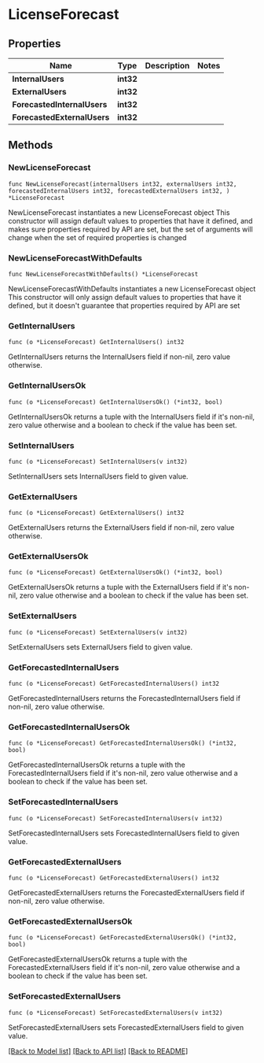 # LicenseForecast

## Properties

Name | Type | Description | Notes
------------ | ------------- | ------------- | -------------
**InternalUsers** | **int32** |  | 
**ExternalUsers** | **int32** |  | 
**ForecastedInternalUsers** | **int32** |  | 
**ForecastedExternalUsers** | **int32** |  | 

## Methods

### NewLicenseForecast

`func NewLicenseForecast(internalUsers int32, externalUsers int32, forecastedInternalUsers int32, forecastedExternalUsers int32, ) *LicenseForecast`

NewLicenseForecast instantiates a new LicenseForecast object
This constructor will assign default values to properties that have it defined,
and makes sure properties required by API are set, but the set of arguments
will change when the set of required properties is changed

### NewLicenseForecastWithDefaults

`func NewLicenseForecastWithDefaults() *LicenseForecast`

NewLicenseForecastWithDefaults instantiates a new LicenseForecast object
This constructor will only assign default values to properties that have it defined,
but it doesn't guarantee that properties required by API are set

### GetInternalUsers

`func (o *LicenseForecast) GetInternalUsers() int32`

GetInternalUsers returns the InternalUsers field if non-nil, zero value otherwise.

### GetInternalUsersOk

`func (o *LicenseForecast) GetInternalUsersOk() (*int32, bool)`

GetInternalUsersOk returns a tuple with the InternalUsers field if it's non-nil, zero value otherwise
and a boolean to check if the value has been set.

### SetInternalUsers

`func (o *LicenseForecast) SetInternalUsers(v int32)`

SetInternalUsers sets InternalUsers field to given value.


### GetExternalUsers

`func (o *LicenseForecast) GetExternalUsers() int32`

GetExternalUsers returns the ExternalUsers field if non-nil, zero value otherwise.

### GetExternalUsersOk

`func (o *LicenseForecast) GetExternalUsersOk() (*int32, bool)`

GetExternalUsersOk returns a tuple with the ExternalUsers field if it's non-nil, zero value otherwise
and a boolean to check if the value has been set.

### SetExternalUsers

`func (o *LicenseForecast) SetExternalUsers(v int32)`

SetExternalUsers sets ExternalUsers field to given value.


### GetForecastedInternalUsers

`func (o *LicenseForecast) GetForecastedInternalUsers() int32`

GetForecastedInternalUsers returns the ForecastedInternalUsers field if non-nil, zero value otherwise.

### GetForecastedInternalUsersOk

`func (o *LicenseForecast) GetForecastedInternalUsersOk() (*int32, bool)`

GetForecastedInternalUsersOk returns a tuple with the ForecastedInternalUsers field if it's non-nil, zero value otherwise
and a boolean to check if the value has been set.

### SetForecastedInternalUsers

`func (o *LicenseForecast) SetForecastedInternalUsers(v int32)`

SetForecastedInternalUsers sets ForecastedInternalUsers field to given value.


### GetForecastedExternalUsers

`func (o *LicenseForecast) GetForecastedExternalUsers() int32`

GetForecastedExternalUsers returns the ForecastedExternalUsers field if non-nil, zero value otherwise.

### GetForecastedExternalUsersOk

`func (o *LicenseForecast) GetForecastedExternalUsersOk() (*int32, bool)`

GetForecastedExternalUsersOk returns a tuple with the ForecastedExternalUsers field if it's non-nil, zero value otherwise
and a boolean to check if the value has been set.

### SetForecastedExternalUsers

`func (o *LicenseForecast) SetForecastedExternalUsers(v int32)`

SetForecastedExternalUsers sets ForecastedExternalUsers field to given value.



[[Back to Model list]](../README.md#documentation-for-models) [[Back to API list]](../README.md#documentation-for-api-endpoints) [[Back to README]](../README.md)


